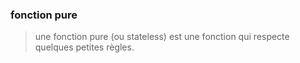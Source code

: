 ### fonction pure

>une fonction pure (ou stateless) est une fonction qui respecte quelques petites règles.
